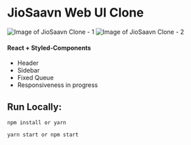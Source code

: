 # JioSaavn Web UI Clone

![Image of JioSaavn Clone - 1](https://photos.app.goo.gl/Dn1WLUyKZBWAzihX7)
![Image of JioSaavn Clone - 2](https://photos.app.goo.gl/61vPCC1hh3ZzKphr6)

#### React + Styled-Components

- Header
- Sidebar
- Fixed Queue
- Responsiveness in progress

## Run Locally:

```
npm install or yarn
```

```
yarn start or npm start
```
